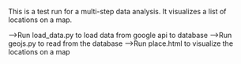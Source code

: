 This is a test run for a multi-step data analysis. It visualizes a list of locations on a map.

-->Run load_data.py to load data from google api to database
-->Run geojs.py to read from the database
-->Run place.html to visualize the locations on a map
